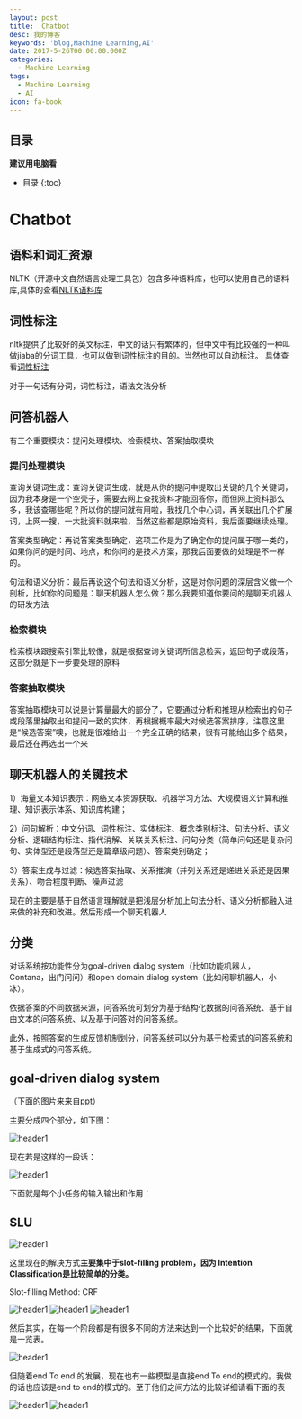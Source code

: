```yaml
---
layout: post
title:  Chatbot
desc: 我的博客
keywords: 'blog,Machine Learning,AI'
date: 2017-5-26T00:00:00.000Z
categories:
  - Machine Learning
tags:
  - Machine Learning
  - AI
icon: fa-book
---
```



## 目录
**建议用电脑看**

* 目录
{:toc}

# Chatbot

## 语料和词汇资源

NLTK（开源中文自然语言处理工具包）包含多种语料库，也可以使用自己的语料库,具体的查看[NLTK语料库](http://www.shareditor.com/blogshow/?blogId=65)

## 词性标注

nltk提供了比较好的英文标注，中文的话只有繁体的，但中文中有比较强的一种叫做jiaba的分词工具，也可以做到词性标注的目的。当然也可以自动标注。
具体查看[词性标注](http://www.shareditor.com/blogshow/?blogId=67)


对于一句话有分词，词性标注，语法文法分析


## 问答机器人

有三个重要模块：提问处理模块、检索模块、答案抽取模块

### 提问处理模块

查询关键词生成：查询关键词生成，就是从你的提问中提取出关键的几个关键词，因为我本身是一个空壳子，需要去网上查找资料才能回答你，而但网上资料那么多，我该查哪些呢？所以你的提问就有用啦，我找几个中心词，再关联出几个扩展词，上网一搜，一大批资料就来啦，当然这些都是原始资料，我后面要继续处理。

答案类型确定：再说答案类型确定，这项工作是为了确定你的提问属于哪一类的，如果你问的是时间、地点，和你问的是技术方案，那我后面要做的处理是不一样的。

句法和语义分析：最后再说这个句法和语义分析，这是对你问题的深层含义做一个剖析，比如你的问题是：聊天机器人怎么做？那么我要知道你要问的是聊天机器人的研发方法

### 检索模块

检索模块跟搜索引擎比较像，就是根据查询关键词所信息检索，返回句子或段落，这部分就是下一步要处理的原料

### 答案抽取模块


答案抽取模块可以说是计算量最大的部分了，它要通过分析和推理从检索出的句子或段落里抽取出和提问一致的实体，再根据概率最大对候选答案排序，注意这里是“候选答案”噢，也就是很难给出一个完全正确的结果，很有可能给出多个结果，最后还在再选出一个来

## 聊天机器人的关键技术

1）海量文本知识表示：网络文本资源获取、机器学习方法、大规模语义计算和推理、知识表示体系、知识库构建；

2）问句解析：中文分词、词性标注、实体标注、概念类别标注、句法分析、语义分析、逻辑结构标注、指代消解、关联关系标注、问句分类（简单问句还是复杂问句、实体型还是段落型还是篇章级问题）、答案类别确定；

3）答案生成与过滤：候选答案抽取、关系推演（并列关系还是递进关系还是因果关系）、吻合程度判断、噪声过滤

现在的主要是基于自然语言理解就是把浅层分析加上句法分析、语义分析都融入进来做的补充和改进。然后形成一个聊天机器人

## 分类

对话系统按功能性分为goal-driven dialog system（比如功能机器人，Contana，出门问问）和open domain dialog system（比如闲聊机器人，小冰）。

依据答案的不同数据来源，问答系统可划分为基于结构化数据的问答系统、基于自由文本的问答系统、以及基于问答对的问答系统。

此外，按照答案的生成反馈机制划分，问答系统可以分为基于检索式的问答系统和基于生成式的问答系统。



## goal-driven dialog system

（下面的图片来来自[ppt](http://home.cse.ust.hk/~kxmo/materials/SurveyTaskDS.pdf)）

主要分成四个部分，如下图：

<img src="{{ site.img_path }}/Machine Learning/chatbot.png" alt="header1" style="height:auto!important;width:auto%;max-width:1020px;"/>

现在若是这样的一段话：

<img src="{{ site.img_path }}/Machine Learning/chatbot1.png" alt="header1" style="height:auto!important;width:auto%;max-width:1020px;"/>

下面就是每个小任务的输入输出和作用：

## SLU

<img src="{{ site.img_path }}/Machine Learning/chatbot2.png" alt="header1" style="height:auto!important;width:auto%;max-width:1020px;"/>

这里现在的解决方式**主要集中于slot-filling problem，因为 Intention Classification是比较简单的分类。**

 Slot-filling Method: CRF

<img src="{{ site.img_path }}/Machine Learning/chatbot3.png" alt="header1" style="height:auto!important;width:auto%;max-width:1020px;"/>

<img src="{{ site.img_path }}/Machine Learning/chatbot4.png" alt="header1" style="height:auto!important;width:auto%;max-width:1020px;"/>

<img src="{{ site.img_path }}/Machine Learning/chatbot5.png" alt="header1" style="height:auto!important;width:auto%;max-width:1020px;"/>

然后其实，在每一个阶段都是有很多不同的方法来达到一个比较好的结果，下面就是一览表。

<img src="{{ site.img_path }}/Machine Learning/chatbot6.png" alt="header1" style="height:auto!important;width:auto%;max-width:1020px;"/>

但随着end To end 的发展，现在也有一些模型是直接end To end的模式的。我做的话也应该是end to end的模式的。至于他们之间方法的比较详细请看下面的表

<img src="{{ site.img_path }}/Machine Learning/chatbot7.png" alt="header1" style="height:auto!important;width:auto%;max-width:1020px;"/>

<img src="{{ site.img_path }}/Machine Learning/chatbot8.png" alt="header1" style="height:auto!important;width:auto%;max-width:1020px;"/>
















